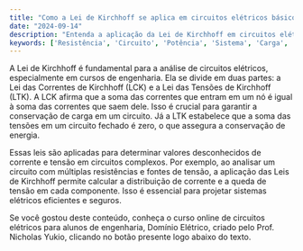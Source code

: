 ```yaml
---
title: "Como a Lei de Kirchhoff se aplica em circuitos elétricos básicos?"
date: "2024-09-14"
description: "Entenda a aplicação da Lei de Kirchhoff em circuitos elétricos básicos e sua importância no estudo de engenharia."
keywords: ['Resistência', 'Circuito', 'Potência', 'Sistema', 'Carga', 'Kirchhoff']
---
```


A Lei de Kirchhoff é fundamental para a análise de circuitos elétricos, especialmente em cursos de engenharia. Ela se divide em duas partes: a Lei das Correntes de Kirchhoff (LCK) e a Lei das Tensões de Kirchhoff (LTK). A LCK afirma que a soma das correntes que entram em um nó é igual à soma das correntes que saem dele. Isso é crucial para garantir a conservação de carga em um circuito. Já a LTK estabelece que a soma das tensões em um circuito fechado é zero, o que assegura a conservação de energia.

Essas leis são aplicadas para determinar valores desconhecidos de corrente e tensão em circuitos complexos. Por exemplo, ao analisar um circuito com múltiplas resistências e fontes de tensão, a aplicação das Leis de Kirchhoff permite calcular a distribuição de corrente e a queda de tensão em cada componente. Isso é essencial para projetar sistemas elétricos eficientes e seguros.

Se você gostou deste conteúdo, conheça o curso online de circuitos elétricos para alunos de engenharia, Domínio Elétrico, criado pelo Prof. Nicholas Yukio, clicando no botão presente logo abaixo do texto.